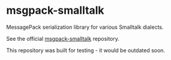 msgpack-smalltalk
=================

MessagePack serialization library for various Smalltalk dialects.

See the official [msgpack-smalltalk](https://github.com/msgpack/) repository.

This repository was built for testing - it would be outdated soon.

